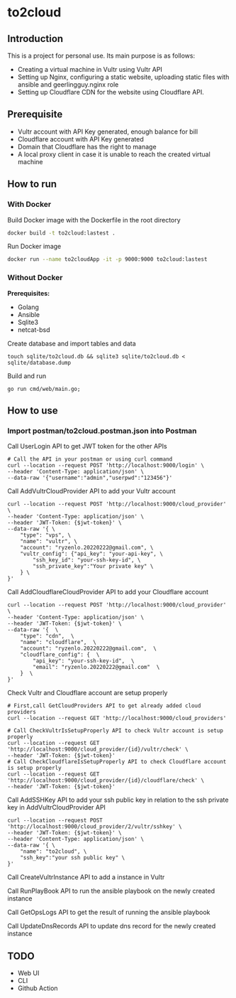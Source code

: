 # to2cloud

## Introduction
This is a project for personal use. Its main purpose is 
as follows:
- Creating a virtual machine in Vultr using Vultr API
- Setting up Nginx, configuring a static website, uploading static files with ansible and geerlingguy.nginx role
- Setting up Cloudflare CDN for the website using Cloudflare API.

## Prerequisite
- Vultr account with API Key generated, enough balance for bill
- Cloudflare account with API Key generated
- Domain that Cloudflare has the right to manage
- A local proxy client in case it is unable to reach the created virtual machine 
 
## How to run

### With Docker 

Build Docker image with the Dockerfile in the root directory   

```bash
docker build -t to2cloud:lastest . 
```
Run Docker image   

```bash
docker run --name to2cloudApp -it -p 9000:9000 to2cloud:lastest 
```

### Without Docker
__Prerequisites:__  
- Golang
- Ansible
- Sqlite3
- netcat-bsd

Create database and import tables and data  
```
touch sqlite/to2cloud.db && sqlite3 sqlite/to2cloud.db < sqlite/database.dump
```
Build and run   
```
go run cmd/web/main.go;
```

## How to use

### Import postman/to2cloud.postman.json into Postman   

Call UserLogin API to get JWT token for the other APIs  

```
# Call the API in your postman or using curl command
curl --location --request POST 'http://localhost:9000/login' \
--header 'Content-Type: application/json' \
--data-raw '{"username":"admin","userpwd":"123456"}'
```

Call AddVultrCloudProvider API to add your Vultr account  

```
curl --location --request POST 'http://localhost:9000/cloud_provider' \
--header 'Content-Type: application/json' \
--header 'JWT-Token: {$jwt-token}' \
--data-raw '{ \
    "type": "vps", \
    "name": "vultr", \
    "account": "ryzenlo.20220222@gmail.com", \
    "vultr_config": {"api_key": "your-api-key", \
        "ssh_key_id": "your-ssh-key-id", \
        "ssh_private_key":"Your private key" \
    } \
}'

```

Call AddCloudflareCloudProvider API to add your Cloudflare account  

```
curl --location --request POST 'http://localhost:9000/cloud_provider' \
--header 'Content-Type: application/json' \
--header 'JWT-Token: {$jwt-token}' \
--data-raw '{  \ 
    "type": "cdn",  \
    "name": "cloudflare",  \
    "account": "ryzenlo.20220222@gmail.com",  \
    "cloudflare_config": {  \
        "api_key": "your-ssh-key-id",  \
        "email": "ryzenlo.20220222@gmail.com"  \
    }  \
}'
```

Check Vultr and Cloudflare account are setup properly  

```
# First,call GetCloudProviders API to get already added cloud providers
curl --location --request GET 'http://localhost:9000/cloud_providers'

# Call CheckVultrIsSetupProperly API to check Vultr account is setup properly
curl --location --request GET 'http://localhost:9000/cloud_provider/{id}/vultr/check' \
--header 'JWT-Token: {$jwt-token}'
# Call CheckCloudflareIsSetupProperly API to check Cloudflare account is setup properly
curl --location --request GET 'http://localhost:9000/cloud_provider/{id}/cloudflare/check' \
--header 'JWT-Token: {$jwt-token}'
```

Call AddSSHKey API to add your ssh public key in relation to the ssh private key in AddVultrCloudProvider API  

```
curl --location --request POST 'http://localhost:9000/cloud_provider/2/vultr/sshkey' \
--header 'JWT-Token: {$jwt-token}' \
--header 'Content-Type: application/json' \
--data-raw '{ \
    "name": "to2cloud", \
    "ssh_key":"your ssh public key" \
}'

```

Call CreateVultrInstance API to add a instance in Vultr   

Call RunPlayBook API to run the ansible playbook on the newly created instance   

Call GetOpsLogs API to get the result of running the ansible playbook  

Call UpdateDnsRecords API to update dns record for the newly created instance   

## TODO 
- Web UI
- CLI
- Github Action  